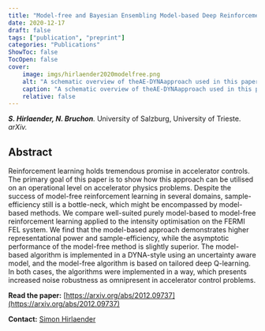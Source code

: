 ```yaml
---
title: "Model-free and Bayesian Ensembling Model-based Deep Reinforcement Learning for Particle Accelerator Control Demonstrated on the FERMI FEL"
date: 2020-12-17
draft: false
tags: ["publication", "preprint"]
categories: "Publications"
ShowToc: false
TocOpen: false
cover:
    image: imgs/hirlaender2020modelfree.png
    alt: "A schematic overview of theAE-DYNAapproach used in this paper."
    caption: "A schematic overview of theAE-DYNAapproach used in this paper."
    relative: false
---
```


_**S. Hirlaender, N. Bruchon**._ University of Salzburg, University of Trieste. _arXiv._

## Abstract

Reinforcement learning holds tremendous promise in accelerator controls. The primary goal of this paper is to show how this approach can be utilised on an operational level on accelerator physics problems. Despite the success of model-free reinforcement learning in several domains, sample-efficiency still is a bottle-neck, which might be encompassed by model-based methods. We compare well-suited purely model-based to model-free reinforcement learning applied to the intensity optimisation on the FERMI FEL system. We find that the model-based approach demonstrates higher representational power and sample-efficiency, while the asymptotic performance of the model-free method is slightly superior. The model-based algorithm is implemented in a DYNA-style using an uncertainty aware model, and the model-free algorithm is based on tailored deep Q-learning. In both cases, the algorithms were implemented in a way, which presents increased noise robustness as omnipresent in accelerator control problems.

**Read the paper:** [https://arxiv.org/abs/2012.09737](https://arxiv.org/abs/2012.09737)

**Contact:** [Simon Hirlaender](mailto:simon.hirlaender@sbg.ac.at)
